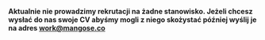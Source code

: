[comment]: <> (title: Praca w Mangose)
[comment]: <> (image: https://via.placeholder.com/512)
[comment]: <> (lead: Pracuj razem z nami!)

**Aktualnie nie prowadzimy rekrutacji na żadne stanowisko. Jeżeli chcesz wysłać do nas swoje CV abyśmy mogli z niego skożystać później wyślij je na adres work@mangose.co**
